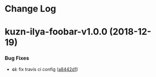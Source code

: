 # Change Log

# kuzn-ilya-foobar-v1.0.0 (2018-12-19)


### Bug Fixes

* **ci:** fix travis ci config ([a8442d1](https://github.com/kuzn-ilya/mono-repo-example/commit/a8442d1))
